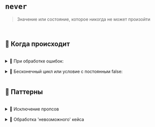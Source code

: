 # `never`
> Значение или состояние, которое никогда не может произойти

<br>

## 🚩 Когда происходит

<br>

  <details>
   <summary>🔹 При обработке ошибок:</summary>
    
  <br>
      
  ```typescript
  function throwError(message: string): never {
    throw new Error(message);
  }
  
  const errorMessage = "Something went wrong!";
  throwError(errorMessage); // Вызовет ошибку и завершит выполнение

  ```
  </details>

<br>

  <details>
   <summary>🔹 Бесконечный цикл или условие с постоянным false:</summary>
    
  <br>
      
  ```typescript
function infiniteLoop(): never {
    while (true) {
        // Бесконечный цикл
    }
}

  ```
  </details>

<br>

## 🚩 Паттерны

<br>

<details>
<summary>🔹 Исключение пропсов</summary>
    
<br>
      
```typescript
export interface StringProps {
    string: string;
    number?: never;
    icon?: never;
}

export interface IconProps {
    icon: ReactElement;
    number?: never;
    string?: never;
}

export interface NumberProps {
    number: number;
    string?: never;
    icon?: never;
}

export type BadgeProps = StringProps | IconProps | NumberProps;

const Badge: FC<BadgeProps> = (props) => {
    return <div {...props}>test</div>;
};

export const TestComponent = () => {
    return (
        <div>
            <Badge number={5} string={"ABC"} /> // Здесь будет ошибка, поскольку в качестве пропса может быть передано лишь что-то одно
        </div>
    );
};

```

<br>

❗ Паттерн, когда один компонент может принимать разные наборы пропсов в зависимости от контекста. 

Использование типов "never" в определении интерфейсов помогает контролировать, какие типы пропсов могут быть использованы в каждом случае

</details>

<br>

<details>
<summary>🔹 Обработка 'невозможного' кейса</summary>
    
<br>
      
```typescript
type CarBrand = 'lada' | 'bmw' | 'toyta'

interface CarBase {
    year: number,
    brand: CarBrand
}

interface BMW extends CarBase {
    brand: 'bmw',
    climatControl: boolean
}

interface LADA extends CarBase {
    brand: 'lada',
    climatControl: boolean
}

interface TOYTA extends CarBase {
    brand: 'toyta',
    climatControl: boolean
}

type Car = LADA | BMW | TOYTA




function exhaustiveCheck (car: never){
    console.log('Необходимо обработать это значение:', car)
}

function withCar (car: Car) {
    switch(car.brand){
        case 'bmw':
            //do smt
            break

        case 'lada':
            //do smt
            break

        default:
            exhaustiveCheck(car) // Здесь будет ошибка, поскольку в car будет находится type TOYTA, а не never
            break
    }
}


```

<br>

❗ Паттерн, который демонстрирует практику обработки всех возможных вариантов в объединении типов с помощью "exhaustive type checking".

Такой подход помогает обнаружить и избежать ошибок в коде, связанных с упущенными случаями в обработке типов.

</details>
